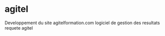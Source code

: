 # agitel
Developpement du site agitelformation.com
logiciel de gestion des resultats
requete agitel
